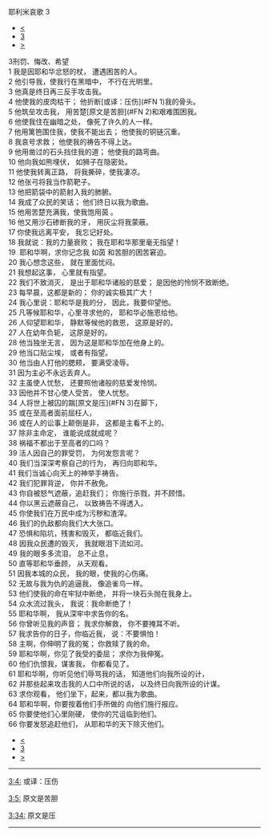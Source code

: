 ﻿





 耶利米哀歌 3




* [<](bible/LAM02.md)
* [3](bible/LAM.md)
* [>](bible/LAM04.md)



 
3刑罚、悔改、希望  
1 我是因耶和华忿怒的杖， 遭遇困苦的人。  
2 他引导我，使我行在黑暗中， 不行在光明里。  
3 他真是终日再三反手攻击我。     
4 他使我的皮肉枯干； 他折断[或译：压伤](#FN
1)我的骨头。  
5 他筑垒攻击我， 用苦楚[原文是苦胆](#FN
2)和艰难围困我。  
6 他使我住在幽暗之处， 像死了许久的人一样。     
7 他用篱笆围住我，使我不能出去； 他使我的铜链沉重。  
8 我哀号求救； 他使我的祷告不得上达。  
9 他用凿过的石头挡住我的道； 他使我的路弯曲。     
10 他向我如熊埋伏， 如狮子在隐密处。  
11 他使我转离正路， 将我撕碎，使我凄凉。  
12 他张弓将我当作箭靶子。     
13 他把箭袋中的箭射入我的肺腑。  
14 我成了众民的笑话； 他们终日以我为歌曲。  
15 他用苦楚充满我，使我饱用茵 。     
16 他又用沙石碜断我的牙， 用灰尘将我蒙蔽。  
17 你使我远离平安， 我忘记好处。  
18 我就说：我的力量衰败； 我在耶和华那里毫无指望！     
19  耶和华啊，求你记念我 如茵 和苦胆的困苦窘迫。  
20 我心想念这些， 就在里面忧闷。  
21 我想起这事， 心里就有指望。     
22 我们不致消灭， 是出于耶和华诸般的慈爱； 是因他的怜悯不致断绝。  
23 每早晨，这都是新的； 你的诚实极其广大！  
24 我心里说：耶和华是我的分， 因此，我要仰望他。     
25 凡等候耶和华，心里寻求他的， 耶和华必施恩给他。  
26 人仰望耶和华， 静默等候他的救恩， 这原是好的。  
27 人在幼年负轭， 这原是好的。     
28 他当独坐无言， 因为这是耶和华加在他身上的。  
29 他当口贴尘埃， 或者有指望。  
30 他当由人打他的腮颊， 要满受凌辱。     
31 因为主必不永远丢弃人。  
32 主虽使人忧愁， 还要照他诸般的慈爱发怜悯。  
33 因他并不甘心使人受苦， 使人忧愁。     
34 人将世上被囚的踹[原文是压](#FN
3)在脚下，  
35 或在至高者面前屈枉人，  
36 或在人的讼事上颠倒是非， 这都是主看不上的。     
37 除非主命定， 谁能说成就成呢？  
38 祸福不都出于至高者的口吗？  
39 活人因自己的罪受罚， 为何发怨言呢？     
40 我们当深深考察自己的行为， 再归向耶和华。  
41 我们当诚心向天上的神举手祷告。  
42 我们犯罪背逆， 你并不赦免。     
43 你自被怒气遮蔽，追赶我们； 你施行杀戮，并不顾惜。  
44 你以黑云遮蔽自己， 以致祷告不得透入。  
45 你使我们在万民中成为污秽和渣滓。     
46 我们的仇敌都向我们大大张口。  
47 恐惧和陷坑，残害和毁灭， 都临近我们。  
48 因我众民遭的毁灭， 我就眼泪下流如河。     
49 我的眼多多流泪， 总不止息，  
50 直等耶和华垂顾， 从天观看。  
51 因我本城的众民， 我的眼，使我的心伤痛。     
52 无故与我为仇的追逼我， 像追雀鸟一样。  
53 他们使我的命在牢狱中断绝， 并将一块石头抛在我身上。  
54 众水流过我头， 我说：我命断绝了！     
55 耶和华啊， 我从深牢中求告你的名。  
56 你曾听见我的声音； 我求你解救， 你不要掩耳不听。  
57 我求告你的日子，你临近我， 说：不要惧怕！     
58 主啊，你伸明了我的冤； 你救赎了我的命。  
59 耶和华啊，你见了我受的委屈； 求你为我伸冤。  
60 他们仇恨我，谋害我， 你都看见了。     
61 耶和华啊，你听见他们辱骂我的话， 知道他们向我所设的计，  
62 并那些起来攻击我的人口中所说的话， 以及终日向我所设的计谋。  
63 求你观看， 他们坐下，起来，都以我为歌曲。     
64 耶和华啊，你要按着他们手所做的 向他们施行报应。  
65 你要使他们心里刚硬， 使你的咒诅临到他们。  
66 你要发怒追赶他们， 从耶和华的天下除灭他们。 
* [<](bible/LAM02.md)
* [3](bible/LAM.md)
* [>](bible/LAM04.md)





---


[3:4:](#V4)
或译：压伤


[3:5:](#V5)
原文是苦胆


[3:34:](#V34)
原文是压




---









